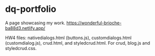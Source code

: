 # dq-portfolio
A page showcasing my work.
https://wonderful-brioche-ba88d3.netlify.app/



HW4 files: nativedialogs.html (buttons.js), customdialogs.html (customdialog.js), crud.html, and styledcrud.html. 
For crud, blog.js and styledcrud.css.
